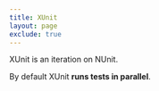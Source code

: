 ```yaml
---
title: XUnit
layout: page
exclude: true
---
```


XUnit is an iteration on NUnit. 

By default XUnit **runs tests in parallel**.
<!--stackedit_data:
eyJoaXN0b3J5IjpbLTE5OTYyNDUwMDMsLTIwNjE3MTY0ODldfQ
==
-->